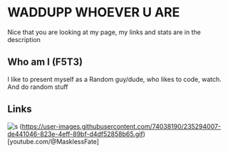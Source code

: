 # WADDUPP WHOEVER U ARE
Nice that you are looking at my page, my links and stats are in the description
## Who am I (F5T3)
I like to present myself as a Random guy/dude, who likes to code, watch. And do random stuff

## Links
![s](https://user-images.githubusercontent.com/74038190/235294015-47144047-25ab-417c-af1b-6746820a20ff.gif)
(https://user-images.githubusercontent.com/74038190/235294007-de441046-823e-4eff-89bf-d4df52858b65.gif)[youtube.com/@MasklessFate]
